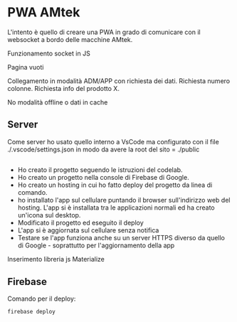 # PWA AMtek

L'intento è quello di creare una PWA in grado di comunicare con il websocket a bordo
delle macchine AMtek.

Funzionamento socket in JS

Pagina vuoti


Collegamento in modalità ADM/APP con richiesta dei dati.
Richiesta numero colonne.
Richiesta info del prodotto X.

No modalità offline o dati in cache

## Server
Come server ho usato quello interno a VsCode ma configurato con il file ./.vscode/settings.json
in modo da avere la root del sito = ./public



## 
* Ho creato il progetto seguendo le istruzioni del codelab.
* Ho creato un progetto nella console di Firebase di Google.
* Ho creato un hosting in cui ho fatto deploy del progetto da linea di comando.
* ho installato l'app sul cellulare puntando il browser sull'indirizzo web del hosting. L'app si è installata tra le applicazioni normali ed ha creato un'icona sul desktop.
* Modificato il progetto ed eseguito il deploy
* L'app si è aggiornata sul cellulare senza notifica
* Testare se l'app funziona anche su un server HTTPS diverso da quello di Google - soprattutto per l'aggiornamento della app

Inserimento libreria js Materialize


## Firebase

Comando per il deploy:

```
firebase deploy
```

